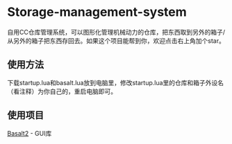 # Storage-management-system
自用CC仓库管理系统，可以图形化管理机械动力的仓库，把东西取到另外的箱子/从另外的箱子把东西存回去。如果这个项目能帮到你，欢迎点击右上角加个star。  
## 使用方法
下载startup.lua和basalt.lua放到电脑里，修改startup.lua里的仓库和箱子外设名（看注释）为你自己的，重启电脑即可。  
## 使用项目
[Basalt2](https://github.com/Pyroxenium/Basalt2) - GUI库
